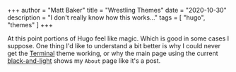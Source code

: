 +++
author = "Matt Baker"
title = "Wrestling Themes"
date = "2020-10-30"
description = "I don't really know how this works..."
tags = [
    "hugo",
    "themes"
]
+++

At this point portions of Hugo feel like magic. Which is good in some cases I suppose.  One thing I'd like to understand a bit better is why I could never get the [Terminal](https://github.com/panr/hugo-theme-terminal) theme working, or why the main page using the current [black-and-light](https://github.com/davidhampgonsalves/hugo-black-and-light-theme) shows my `About` page like it's a post.